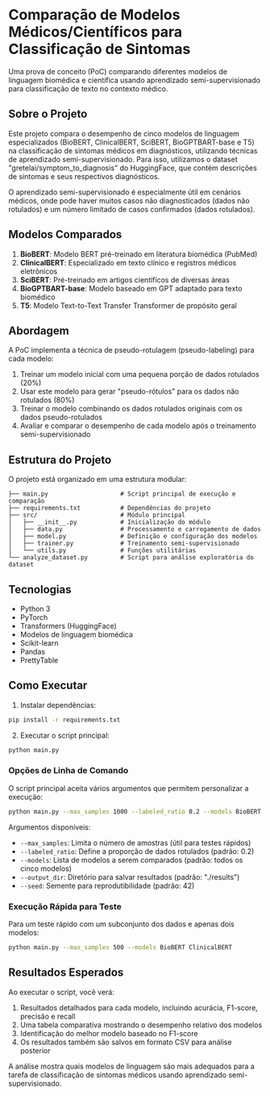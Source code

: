# Comparação de Modelos Médicos/Científicos para Classificação de Sintomas

Uma prova de conceito (PoC) comparando diferentes modelos de linguagem biomédica e científica usando aprendizado semi-supervisionado para classificação de texto no contexto médico.

## Sobre o Projeto

Este projeto compara o desempenho de cinco modelos de linguagem especializados (BioBERT, ClinicalBERT, SciBERT, BioGPTBART-base e T5) na classificação de sintomas médicos em diagnósticos, utilizando técnicas de aprendizado semi-supervisionado. Para isso, utilizamos o dataset "gretelai/symptom_to_diagnosis" do HuggingFace, que contém descrições de sintomas e seus respectivos diagnósticos.

O aprendizado semi-supervisionado é especialmente útil em cenários médicos, onde pode haver muitos casos não diagnosticados (dados não rotulados) e um número limitado de casos confirmados (dados rotulados).

## Modelos Comparados

1. **BioBERT**: Modelo BERT pré-treinado em literatura biomédica (PubMed)
2. **ClinicalBERT**: Especializado em texto clínico e registros médicos eletrônicos
3. **SciBERT**: Pré-treinado em artigos científicos de diversas áreas
4. **BioGPTBART-base**: Modelo baseado em GPT adaptado para texto biomédico
5. **T5**: Modelo Text-to-Text Transfer Transformer de propósito geral

## Abordagem

A PoC implementa a técnica de pseudo-rotulagem (pseudo-labeling) para cada modelo:

1. Treinar um modelo inicial com uma pequena porção de dados rotulados (20%)
2. Usar este modelo para gerar "pseudo-rótulos" para os dados não rotulados (80%)
3. Treinar o modelo combinando os dados rotulados originais com os dados pseudo-rotulados
4. Avaliar e comparar o desempenho de cada modelo após o treinamento semi-supervisionado

## Estrutura do Projeto

O projeto está organizado em uma estrutura modular:

```
├── main.py                    # Script principal de execução e comparação
├── requirements.txt           # Dependências do projeto
├── src/                       # Módulo principal
│   ├── __init__.py            # Inicialização do módulo
│   ├── data.py                # Processamento e carregamento de dados
│   ├── model.py               # Definição e configuração dos modelos
│   ├── trainer.py             # Treinamento semi-supervisionado
│   └── utils.py               # Funções utilitárias
└── analyze_dataset.py         # Script para análise exploratória do dataset
```

## Tecnologias

- Python 3
- PyTorch
- Transformers (HuggingFace)
- Modelos de linguagem biomédica
- Scikit-learn
- Pandas
- PrettyTable

## Como Executar

1. Instalar dependências:

```bash
pip install -r requirements.txt
```

2. Executar o script principal:

```bash
python main.py
```

### Opções de Linha de Comando

O script principal aceita vários argumentos que permitem personalizar a execução:

```bash
python main.py --max_samples 1000 --labeled_ratio 0.2 --models BioBERT ClinicalBERT --output_dir ./results
```

Argumentos disponíveis:
- `--max_samples`: Limita o número de amostras (útil para testes rápidos)
- `--labeled_ratio`: Define a proporção de dados rotulados (padrão: 0.2)
- `--models`: Lista de modelos a serem comparados (padrão: todos os cinco modelos)
- `--output_dir`: Diretório para salvar resultados (padrão: "./results")
- `--seed`: Semente para reprodutibilidade (padrão: 42)

### Execução Rápida para Teste

Para um teste rápido com um subconjunto dos dados e apenas dois modelos:

```bash
python main.py --max_samples 500 --models BioBERT ClinicalBERT
```

## Resultados Esperados

Ao executar o script, você verá:

1. Resultados detalhados para cada modelo, incluindo acurácia, F1-score, precisão e recall
2. Uma tabela comparativa mostrando o desempenho relativo dos modelos
3. Identificação do melhor modelo baseado no F1-score
4. Os resultados também são salvos em formato CSV para análise posterior

A análise mostra quais modelos de linguagem são mais adequados para a tarefa de classificação de sintomas médicos usando aprendizado semi-supervisionado.
